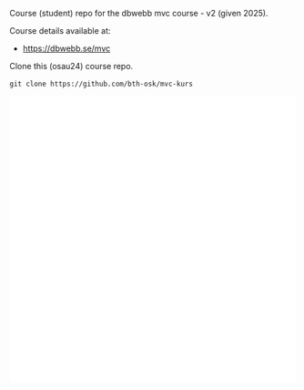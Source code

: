 Course (student) repo for the dbwebb mvc course - v2 (given 2025).

Course details available at:

* https://dbwebb.se/mvc


Clone this (osau24) course repo.

```
git clone https://github.com/bth-osk/mvc-kurs
```

![Protein view](/app/public/img/bw.png)